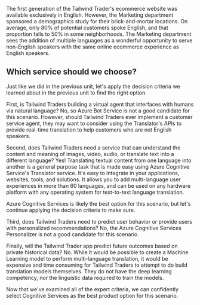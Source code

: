 The first generation of the Tailwind Trader's ecommerce website was available exclusively in English.  However, the Marketing department sponsored a demographics study for their brick-and-mortar locations.  On average, only 80% of potential customers spoke English, and that proportion falls to 50% in some neighborhoods.  The Marketing department sees the addition of multiple languages as a wonderful opportunity to serve non-English speakers with the same online ecommerce experience as English speakers. 

## Which service should we choose?

Just like we did in the previous unit, let's apply the decision criteria we learned about in the previous unit to find the right option.

First, is Tailwind Traders building a virtual agent that interfaces with humans via natural language? No, so Azure Bot Service is not a good candidate for this scenario.  However, should Tailwind Traders ever implement a customer service agent, they may want to consider using the Translator's APIs to provide real-time translation to help customers who are not English speakers.

Second, does Tailwind Traders need a service that can understand the content and meaning of images, video, audio, or translate text into a different language? Yes! Translating textual content from one language into another is a general purpose task that is made easy using Azure Cognitive Service's Translator service. It's easy to integrate in your applications, websites, tools, and solutions. It allows you to add multi-language user experiences in more than 60 languages, and can be used on any hardware platform with any operating system for text-to-text language translation. 

Azure Cognitive Services is likely the best option for this scenario, but let's continue applying the decision criteria to make sure.

Third, does Tailwind Traders need to predict user behavior or provide users with personalized recommendations? No, the Azure Cognitive Services Personalizer is not a good candidate for this scenario.

Finally, will the Tailwind Trader app predict future outcomes based on private historical data? No. While it would be possible to create a Machine Learning model to perform multi-language translation, it would be expensive and time consuming for Tailwind Traders to attempt to do build translation models themselves. They do not have the deep learning competency, nor the linguistic data required to train the models.

Now that we've examined all of the expert criteria, we can confidently select Cognitive Services as the best product option for this scenario.